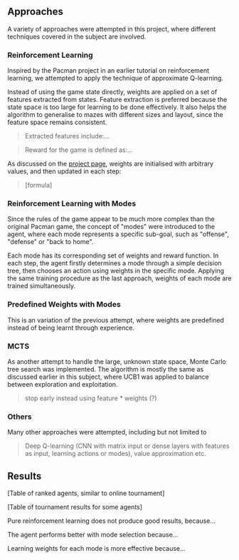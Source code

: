 ## Approaches

A variety of approaches were attempted in this project, where different techniques covered in the subject are involved.

### Reinforcement Learning

Inspired by the Pacman project in an earlier tutorial on reinforcement learning, we attempted to apply the technique of approximate Q-learning. 

Instead of using the game state directly, weights are applied on a set of features extracted from states. Feature extraction is preferred because the state space is too large for learning to be done effectively. It also helps the algorithm to generalise to mazes with different sizes and layout, since the feature space remains consistent.

> Extracted features include:...

> Reward for the game is defined as:...

As discussed on the [project page](http://inst.eecs.berkeley.edu/~cs188/pacman/reinforcement.html), weights are initialised with arbitrary values, and then updated in each step:

> [formula]

### Reinforcement Learning with Modes

Since the rules of the game appear to be much more complex than the original Pacman game, the concept of "modes" were introduced to the agent, where each mode represents a specific sub-goal, such as "offense", "defense" or "back to home".

Each mode has its corresponding set of weights and reward function. In each step, the agent firstly determines a mode through a simple decision tree, then chooses an action using weights in the specific mode. Applying the same training procedure as the last approach, weights of each mode are trained simultaneously.

### Predefined Weights with Modes

This is an variation of the previous attempt, where weights are predefined instead of being learnt through experience.

### MCTS

As another attempt to handle the large, unknown state space, Monte Carlo tree search was implemented. The algorithm is mostly the same as discussed earlier in this subject, where UCB1 was applied to balance between exploration and exploitation.

> stop early instead using feature * weights (?)

### Others

Many other approaches were attempted, including but not limited to

> Deep Q-learning (CNN with matrix input or dense layers with features as input, learning actions or modes), value approximation etc.

## Results

[Table of ranked agents, similar to online tournament]

[Table of tournament results for some agents]

Pure reinforcement learning does not produce good results, because...

The agent performs better with mode selection because...

Learning weights for each mode is more effective because...